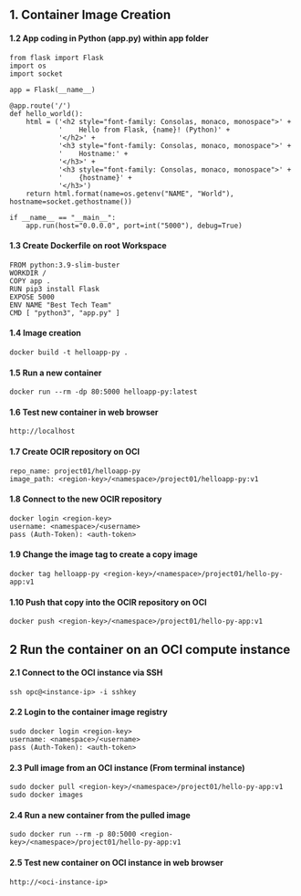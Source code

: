 ## 1. Container Image Creation
#### 1.2 App coding in Python (app.py) within app folder
```
from flask import Flask
import os
import socket

app = Flask(__name__)

@app.route('/')
def hello_world():
    html = ('<h2 style="font-family: Consolas, monaco, monospace">' +
            '    Hello from Flask, {name}! (Python)' +
            '</h2>' +
            '<h3 style="font-family: Consolas, monaco, monospace">' +
            '    Hostname:' +
            '</h3>' +
            '<h3 style="font-family: Consolas, monaco, monospace">' +
            '    {hostname}' +
            '</h3>')
    return html.format(name=os.getenv("NAME", "World"), hostname=socket.gethostname())

if __name__ == "__main__":
    app.run(host="0.0.0.0", port=int("5000"), debug=True)
```

#### 1.3 Create Dockerfile on root Workspace
```
FROM python:3.9-slim-buster
WORKDIR /
COPY app .
RUN pip3 install Flask
EXPOSE 5000
ENV NAME "Best Tech Team"
CMD [ "python3", "app.py" ]
```

#### 1.4 Image creation
```
docker build -t helloapp-py .
```

#### 1.5 Run a new container
```
docker run --rm -dp 80:5000 helloapp-py:latest
```

#### 1.6 Test new container in web browser
```
http://localhost
```

#### 1.7 Create OCIR repository on OCI
```
repo_name: project01/helloapp-py
image_path: <region-key>/<namespace>/project01/helloapp-py:v1
```

#### 1.8 Connect to the new OCIR repository
```
docker login <region-key>
username: <namespace>/<username>
pass (Auth-Token): <auth-token>
```

#### 1.9 Change the image tag to create a copy image
```
docker tag helloapp-py <region-key>/<namespace>/project01/hello-py-app:v1
```

#### 1.10 Push that copy into the OCIR repository on OCI
```
docker push <region-key>/<namespace>/project01/hello-py-app:v1
```

## 2 Run the container on an OCI compute instance
#### 2.1 Connect to the OCI instance via SSH
```
ssh opc@<instance-ip> -i sshkey
```

#### 2.2 Login to the container image registry
```
sudo docker login <region-key>
username: <namespace>/<username>
pass (Auth-Token): <auth-token>
```

#### 2.3 Pull image from an OCI instance (From terminal instance)
```
sudo docker pull <region-key>/<namespace>/project01/hello-py-app:v1
sudo docker images
```

#### 2.4 Run a new container from the pulled image
```
sudo docker run --rm -p 80:5000 <region-key>/<namespace>/project01/hello-py-app:v1
```

#### 2.5 Test new container on OCI instance in web browser
```
http://<oci-instance-ip>
```

